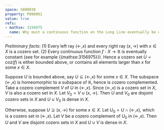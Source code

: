 ```yaml
---
space: S000038
property: P000061
value: true
refs:
- mathse: 3156975
  name: Why must a continuous function on the Long Line eventually be constant?
---
```


*Preliminary facts*:
(1) Every left ray $(\leftarrow,x)$ and every right ray $(x,\rightarrow)$ with $x\in X$ is a cozero set.
(2) Every continuous function $f:X\to \mathbb{R}$ is eventually constant
(see for example {{mathse:3156975}}).
Hence a cozero set $U=\text{coz}(f)$ is either bounded above,
or contains all elements larger than $x$ for some $x\in X$.

Suppose $U$ is bounded above, say $U\subseteq(\leftarrow,x)$ for some $x\in X$.
The subspace $(\leftarrow,x)$ is homeomorphic to a subspace of $\mathbb R$, hence is cozero complemented.
Take a cozero complement $V$ of $U$ in $(\leftarrow,x)$.
Since $(\leftarrow,x)$ is a cozero set in $X$, $V$ is also a cozero set in $X$.
Let $V_0=V\cup(x,\rightarrow)$.
Then $U$ and $V_0$ are disjoint cozero sets in $X$ and $U\cup V_0$ is dense in $X$.

Otherwise, suppose $U\supseteq(x,\rightarrow)$ for some $x\in X$. Let $U_0 = U\cap(\leftarrow,x)$, which is a cozero set in $(\leftarrow,x)$.
Let $V$ be a cozero complement of $U_0$ in $(\leftarrow,x)$.
Then $U$ and $V$ are disjoint cozero sets in $X$ and $U\cup V$ is dense in $X$.
